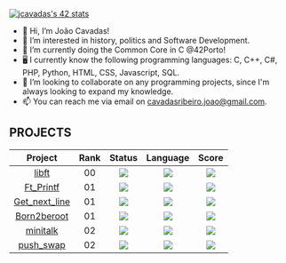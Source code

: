 <a href="https://github.com/oakoudad/badge42"><img src="https://badge.mediaplus.ma/levi/jcavadas?UM6P=off" alt="jcavadas's 42 stats" /></a>

- 👋 Hi, I’m João Cavadas! 
- 👀 I’m interested in history, politics and Software Development.
- 🌱 I’m currently doing the Common Core in C @42Porto!
- 🖥️ I currently know the following programming languages: C, C++, C#, PHP, Python, HTML, CSS, Javascript, SQL.
- 💞️ I’m looking to collaborate on any programming projects, since I'm always looking to expand my knowledge. 
- 📫 You can reach me via email on cavadasribeiro.joao@gmail.com.


## PROJECTS
<div align="center">

| Project | Rank | Status | Language | Score |
| :---: | :---: | :---: | :---: | :---: |
| [libft](https://github.com/whyflyy/libft) | 00 | <img src="https://img.shields.io/badge/sucess-sucess" /> |<img src="https://img.shields.io/github/languages/top/whyflyy/libft" /> | <img src="https://img.shields.io/badge/125%20%2F%20100%20%E2%98%85-success" /> |
| [Ft_Printf](https://github.com/whyflyy/42-Rank01/Ft_Printf) | 01 | <img src="https://img.shields.io/badge/sucess-sucess" /> |<img src="https://img.shields.io/github/languages/top/whyflyy/42-Rank01/Ft_Printf" /> | <img src="https://img.shields.io/badge/100%20%2F%20100%20%E2%98%85-success" /> |
| [Get_next_line](https://github.com/whyflyy/42-Rank01/get_next_line) | 01 | <img src="https://img.shields.io/badge/sucess-sucess" /> |<img src="https://img.shields.io/github/languages/top/whyflyy/42-Rank01/get_next_line" /> | <img src="https://img.shields.io/badge/125%20%2F%20100%20%E2%98%85-success" /> |
| [Born2beroot](https://github.com/whyflyy/Born2beroot) | 01 | <img src="https://img.shields.io/badge/sucess-sucess" /> |<img src="https://img.shields.io/github/languages/top/whyflyy/Born2beroot" /> | <img src="https://img.shields.io/badge/100%20%2F%20100%20%E2%98%85-success" /> |
| [minitalk](https://github.com/whyflyy/42-Rank02/minitalk) | 02 | <img src="https://img.shields.io/badge/sucess-sucess" /> |<img src="https://img.shields.io/github/languages/top/whyflyy/42-Rank02/minitalk" /> | <img src="https://img.shields.io/badge/125%20%2F%20100%20%E2%98%85-success" /> |
| [push_swap](https://github.com/whyflyy/push_swap) | 02 | <img src="https://img.shields.io/badge/sucess-sucess" /> |<img src="https://img.shields.io/github/languages/top/whyflyy/push_swap" /> | <img src="https://img.shields.io/badge/125%20%2F%20100%20%E2%98%85-success" /> |

</div>

<!---
whyflyy/whyflyy is a ✨ special ✨ repository because its `README.md` (this file) appears on your GitHub profile.
You can click the Preview link to take a look at your changes.
--->

